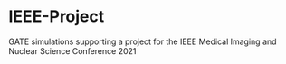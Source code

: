 # IEEE-Project
GATE simulations supporting a project for the IEEE Medical Imaging and Nuclear Science Conference 2021
